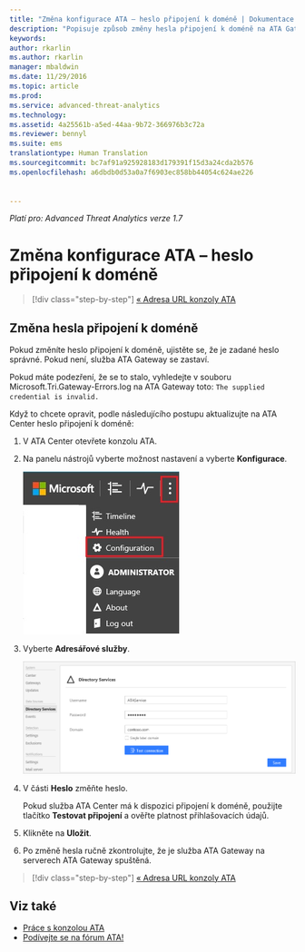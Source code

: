 ```yaml
---
title: "Změna konfigurace ATA – heslo připojení k doméně | Dokumentace Microsoftu"
description: "Popisuje způsob změny hesla připojení k doméně na ATA Gateway."
keywords: 
author: rkarlin
ms.author: rkarlin
manager: mbaldwin
ms.date: 11/29/2016
ms.topic: article
ms.prod: 
ms.service: advanced-threat-analytics
ms.technology: 
ms.assetid: 4a25561b-a5ed-44aa-9b72-366976b3c72a
ms.reviewer: bennyl
ms.suite: ems
translationtype: Human Translation
ms.sourcegitcommit: bc7af91a925928183d179391f15d3a24cda2b576
ms.openlocfilehash: a6dbdb0d53a0a7f6903ec858bb44054c624ae226


---
```


*Platí pro: Advanced Threat Analytics verze 1.7*



# <a name="change-ata-configuration---domain-connectivity-password"></a>Změna konfigurace ATA – heslo připojení k doméně

>[!div class="step-by-step"]
[« Adresa URL konzoly ATA](modifying-ata-config-consoleurl.md)


## <a name="change-the-domain-connectivity-password"></a>Změna hesla připojení k doméně
Pokud změníte heslo připojení k doméně, ujistěte se, že je zadané heslo správné. Pokud není, služba ATA Gateway se zastaví.

Pokud máte podezření, že se to stalo, vyhledejte v souboru Microsoft.Tri.Gateway-Errors.log na ATA Gateway toto: `The supplied credential is invalid.`

Když to chcete opravit, podle následujícího postupu aktualizujte na ATA Center heslo připojení k doméně:

1.  V ATA Center otevřete konzolu ATA.

2.  Na panelu nástrojů vyberte možnost nastavení a vyberte **Konfigurace**.

    ![Ikona nastavení konfigurace ATA](media/ATA-config-icon.JPG)

3.  Vyberte **Adresářové služby**.

    ![Obrázek změny hesla pro ATA Gateway](media/ATA-GW-change-DC-password.png)

4.  V části **Heslo** změňte heslo.

    Pokud služba ATA Center má k dispozici připojení k doméně, použijte tlačítko **Testovat připojení** a ověřte platnost přihlašovacích údajů.

5.  Klikněte na **Uložit**.

6.  Po změně hesla ručně zkontrolujte, že je služba ATA Gateway na serverech ATA Gateway spuštěná.

>[!div class="step-by-step"]
[« Adresa URL konzoly ATA](modifying-ata-config-consoleurl.md)

## <a name="see-also"></a>Viz také
- [Práce s konzolou ATA](working-with-ata-console.md)
- [Podívejte se na fórum ATA!](https://social.technet.microsoft.com/Forums/security/home?forum=mata)



<!--HONumber=Nov16_HO5-->


